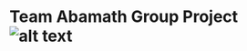 # Team Abamath Group Project ![alt text][logo]






 [logo]:https://github.com/Gunnar34/group_project/blob/master/public/assets/images/abamath.png
